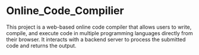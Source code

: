 # Online_Code_Compilier
This project is a web-based online code compiler that allows users to write, compile, and execute code in multiple programming languages directly from their browser. It interacts with a backend server to process the submitted code and returns the output.
